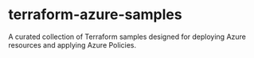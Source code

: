 # terraform-azure-samples
A curated collection of Terraform samples designed for deploying Azure resources and applying Azure Policies.
